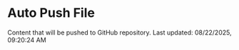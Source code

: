 # Auto Push File

Content that will be pushed to GitHub repository.
Last updated: 08/22/2025, 09:20:24 AM